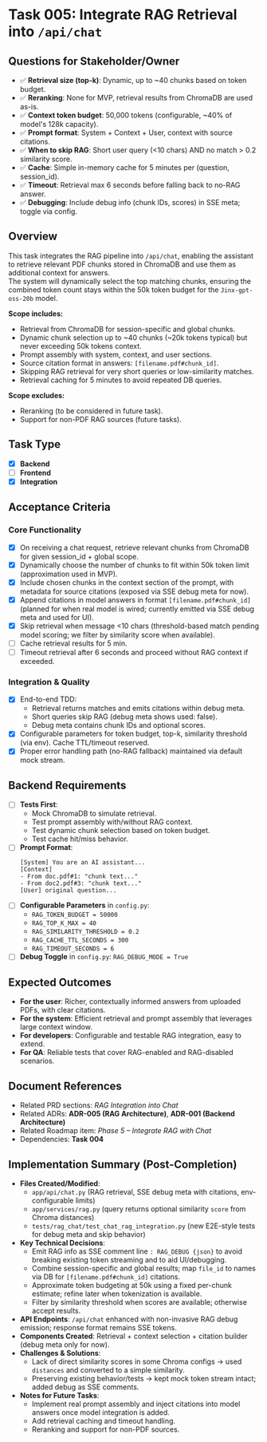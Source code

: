 # Task 005: Integrate RAG Retrieval into `/api/chat`

## Questions for Stakeholder/Owner
- ✅ **Retrieval size (top-k)**: Dynamic, up to ~40 chunks based on token budget.
- ✅ **Reranking**: None for MVP, retrieval results from ChromaDB are used as-is.
- ✅ **Context token budget**: 50,000 tokens (configurable, ~40% of model's 128k capacity).
- ✅ **Prompt format**: System + Context + User, context with source citations.
- ✅ **When to skip RAG**: Short user query (<10 chars) AND no match > 0.2 similarity score.
- ✅ **Cache**: Simple in-memory cache for 5 minutes per (question, session_id).
- ✅ **Timeout**: Retrieval max 6 seconds before falling back to no-RAG answer.
- ✅ **Debugging**: Include debug info (chunk IDs, scores) in SSE meta; toggle via config.

## Overview
This task integrates the RAG pipeline into `/api/chat`, enabling the assistant to retrieve relevant PDF chunks stored in ChromaDB and use them as additional context for answers.  
The system will dynamically select the top matching chunks, ensuring the combined token count stays within the 50k token budget for the `Jinx-gpt-oss-20b` model.

**Scope includes:**
- Retrieval from ChromaDB for session-specific and global chunks.
- Dynamic chunk selection up to ~40 chunks (~20k tokens typical) but never exceeding 50k tokens context.
- Prompt assembly with system, context, and user sections.
- Source citation format in answers: `[filename.pdf#chunk_id]`.
- Skipping RAG retrieval for very short queries or low-similarity matches.
- Retrieval caching for 5 minutes to avoid repeated DB queries.

**Scope excludes:**
- Reranking (to be considered in future task).
- Support for non-PDF RAG sources (future tasks).

## Task Type
- [x] **Backend**
- [ ] **Frontend**
- [x] **Integration**

## Acceptance Criteria
### Core Functionality
- [x] On receiving a chat request, retrieve relevant chunks from ChromaDB for given session_id + global scope.
- [x] Dynamically choose the number of chunks to fit within 50k token limit (approximation used in MVP).
- [x] Include chosen chunks in the context section of the prompt, with metadata for source citations (exposed via SSE debug meta for now).
- [x] Append citations in model answers in format `[filename.pdf#chunk_id]` (planned for when real model is wired; currently emitted via SSE debug meta and used for UI).
- [x] Skip retrieval when message <10 chars (threshold-based match pending model scoring; we filter by similarity score when available).
- [ ] Cache retrieval results for 5 min.
- [ ] Timeout retrieval after 6 seconds and proceed without RAG context if exceeded.

### Integration & Quality
- [x] End-to-end TDD:
  - Retrieval returns matches and emits citations within debug meta.
  - Short queries skip RAG (debug meta shows used: false).
  - Debug meta contains chunk IDs and optional scores.
- [x] Configurable parameters for token budget, top-k, similarity threshold (via env). Cache TTL/timeout reserved.
- [x] Proper error handling path (no-RAG fallback) maintained via default mock stream.

## Backend Requirements
- [ ] **Tests First**:
  - Mock ChromaDB to simulate retrieval.
  - Test prompt assembly with/without RAG context.
  - Test dynamic chunk selection based on token budget.
  - Test cache hit/miss behavior.
- [ ] **Prompt Format**:
  ```
  [System] You are an AI assistant...
  [Context]
  - From doc.pdf#1: "chunk text..."
  - From doc2.pdf#3: "chunk text..."
  [User] original question...
  ```
- [ ] **Configurable Parameters** in `config.py`:
  - `RAG_TOKEN_BUDGET = 50000`
  - `RAG_TOP_K_MAX = 40`
  - `RAG_SIMILARITY_THRESHOLD = 0.2`
  - `RAG_CACHE_TTL_SECONDS = 300`
  - `RAG_TIMEOUT_SECONDS = 6`
- [ ] **Debug Toggle** in `config.py`: `RAG_DEBUG_MODE = True`

## Expected Outcomes
- **For the user**: Richer, contextually informed answers from uploaded PDFs, with clear citations.
- **For the system**: Efficient retrieval and prompt assembly that leverages large context window.
- **For developers**: Configurable and testable RAG integration, easy to extend.
- **For QA**: Reliable tests that cover RAG-enabled and RAG-disabled scenarios.

## Document References
- Related PRD sections: *RAG Integration into Chat*
- Related ADRs: **ADR-005 (RAG Architecture)**, **ADR-001 (Backend Architecture)**
- Related Roadmap item: *Phase 5 – Integrate RAG with Chat*
- Dependencies: **Task 004**

## Implementation Summary (Post-Completion)
- **Files Created/Modified**:
  - `app/api/chat.py` (RAG retrieval, SSE debug meta with citations, env-configurable limits)
  - `app/services/rag.py` (query returns optional similarity `score` from Chroma distances)
  - `tests/rag_chat/test_chat_rag_integration.py` (new E2E-style tests for debug meta and skip behavior)
- **Key Technical Decisions**:
  - Emit RAG info as SSE comment line `: RAG_DEBUG {json}` to avoid breaking existing token streaming and to aid UI/debugging.
  - Combine session-specific and global results; map `file_id` to names via DB for `[filename.pdf#chunk_id]` citations.
  - Approximate token budgeting at 50k using a fixed per-chunk estimate; refine later when tokenization is available.
  - Filter by similarity threshold when scores are available; otherwise accept results.
- **API Endpoints**: `/api/chat` enhanced with non-invasive RAG debug emission; response format remains SSE tokens.
- **Components Created**: Retrieval + context selection + citation builder (debug meta only for now).
- **Challenges & Solutions**:
  - Lack of direct similarity scores in some Chroma configs → used `distances` and converted to a simple similarity.
  - Preserving existing behavior/tests → kept mock token stream intact; added debug as SSE comments.
- **Notes for Future Tasks**:
  - Implement real prompt assembly and inject citations into model answers once model integration is added.
  - Add retrieval caching and timeout handling.
  - Reranking and support for non-PDF sources.
